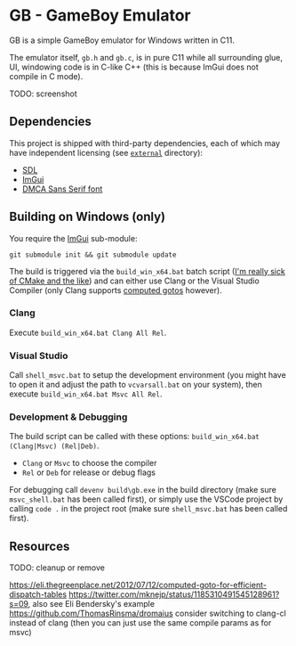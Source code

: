 # GB - GameBoy Emulator

GB is a simple GameBoy emulator for Windows written in C11.

The emulator itself, `gb.h` and `gb.c`, is in pure C11 while all surrounding glue, UI, windowing code is in C-like C++ (this is because ImGui does not compile in C mode).

TODO: screenshot

## Dependencies

This project is shipped with third-party dependencies, each of which may have independent licensing (see [`external`](external) directory):

- [SDL](https://libsdl.org/)
- [ImGui](https://github.com/ocornut/imgui)
- [DMCA Sans Serif font](https://typedesign.netlify.app/dmcasansserif.html)

## Building on Windows (only)

You require the [ImGui](https://github.com/ocornut/imgui) sub-module:

```
git submodule init && git submodule update
```

The build is triggered via the `build_win_x64.bat` batch script ([I'm really sick of CMake and the like](http://www.youtube.com/watch?v=Ee3EtYb8d1o&t=19m45s)) and can either use Clang or the Visual Studio Compiler (only Clang supports [computed gotos](https://gcc.gnu.org/onlinedocs/gcc/Labels-as-Values.html) however).

### Clang

Execute `build_win_x64.bat Clang All Rel`.

### Visual Studio

Call `shell_msvc.bat` to setup the development environment (you might have to open it and adjust the path to `vcvarsall.bat` on your system), then execute `build_win_x64.bat Msvc All Rel`.

### Development & Debugging

The build script can be called with these options: `build_win_x64.bat (Clang|Msvc) (Rel|Deb)`.

- `Clang` or `Msvc` to choose the compiler
- `Rel` or `Deb` for release or debug flags

For debugging call `devenv build\gb.exe` in the build directory (make sure `msvc_shell.bat` has been called first), or simply use the VSCode project by calling `code .` in the project root (make sure `shell_msvc.bat` has been called first).

## Resources

TODO: cleanup or remove

https://eli.thegreenplace.net/2012/07/12/computed-goto-for-efficient-dispatch-tables
https://twitter.com/mknejp/status/1185310491545128961?s=09, also see Eli Bendersky's example
https://github.com/ThomasRinsma/dromaius
consider switching to clang-cl instead of clang (then you can just use the same compile params as for msvc)
